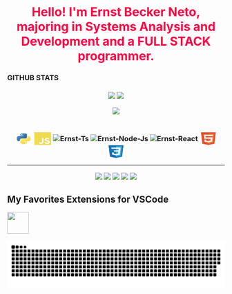 <h1 align="center" style="color:#ff0043"> Hello! I'm Ernst Becker Neto, majoring in Systems Analysis and Development and a FULL STACK programmer.</h1>

<h3>GITHUB STATS<h3>
<div align="center">

  <img height="180rem" src="https://github-readme-stats.vercel.app/api?username=ernstbeckerneto&show_icons=true&include_all_commits=true&count_private=true&theme=react&hide_border=true&bg_color=0D1117&title_color=ff0043&icon_color=ff0043"/>
  
  <img height="180rem" src="https://github-readme-stats.vercel.app/api/top-langs/?username=ernstbeckerneto&layout=compact&theme=react&hide_border=true&bg_color=0D1117&title_color=ff0043&icon_color=ff0043"/>
  
  <br>
  
  <p align="center"><img src="https://img.shields.io/github/watchers/ernstbeckerneto/ernstbeckerneto?color=%23ff0043&label=Profile%20Views"></p>
  
</div>

<div align="center" style="display: inline_block"><br>
  <img align="center" alt="Ernst-Py" height="30" width="40" src="https://raw.githubusercontent.com/devicons/devicon/master/icons/python/python-original.svg">

  <img align="center" alt="Ernst-Js" height="30" width="40" src="https://raw.githubusercontent.com/devicons/devicon/master/icons/javascript/javascript-plain.svg">

  <img align="center" alt="Ernst-Ts" height="30" width="40" src="https://cdn.jsdelivr.net/gh/devicons/devicon/icons/typescript/typescript-original.svg">
  
  <img align="center" alt="Ernst-Node-Js" height="30" width="40" src="https://cdn.jsdelivr.net/gh/devicons/devicon/icons/nodejs/nodejs-original.svg">
  
  <img align="center" alt="Ernst-React" height="30" width="40" src="https://cdn.jsdelivr.net/gh/devicons/devicon/icons/react/react-original.svg">
  
  <img align="center" alt="Ernst-HTML" height="30" width="40" src="https://raw.githubusercontent.com/devicons/devicon/master/icons/html5/html5-original.svg">
  
  <img align="center" alt="Ernst-CSS" height="30" width="40" src="https://raw.githubusercontent.com/devicons/devicon/master/icons/css3/css3-original.svg">
    
</div>
  
<hr>

<div align="center"> 
  <a href="https://www.youtube.com/channel/UCVqOAIhGFiG-eJljsq1ELLw" target="_blank"><img src="https://img.shields.io/badge/YouTube-FF0000?style=for-the-badge&logo=youtube&logoColor=white" target="_blank"></a>
  <a href="https://instagram.com/ernst_becker_neto/" target="_blank"><img src="https://img.shields.io/badge/-Instagram-%23E4405F?style=for-the-badge&logo=instagram&logoColor=white" target="_blank"></a>
  <a href="https://www.linkedin.com/in/ErnstBeckerNeto" target="_blank"><img height="28" src="https://cdn.jsdelivr.net/gh/devicons/devicon/icons/linkedin/linkedin-original.svg"></a>
  <a href="https://twitter.com/ErnstBeckerNeto" target="_blank"><img src="https://img.shields.io/badge/Twitter-1DA1F2?style=for-the-badge&logo=twitter&logoColor=white" target="_blank"></a>
  <a href = "mailto:ernst.becker.neto@gmail.com" target="_blank"><img src="https://img.shields.io/badge/-Gmail-%23333?style=for-the-badge&logo=gmail&logoColor=white"></a>
</div>

<h2>My Favorites Extensions for VSCode</h2>
<a href="https://marketplace.visualstudio.com/items?itemName=apvarun.celestial"><img width="50" height="50" src="https://cdn.discordapp.com/attachments/1001106471536300164/1001106498983821343/unknown.png"></img></a>

![Snake animation](https://github.com/ernstbeckerneto/ernstbeckerneto/blob/output/github-contribution-grid-snake.svg)

